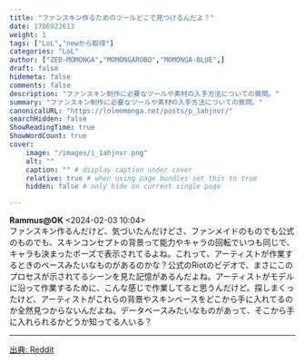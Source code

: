 ```yaml
---
title: "ファンスキン作るためのツールどこで見つけるんだよ？"
date: 1706922613
weight: 1
tags: ["LoL","newから取得"]
categories: "LoL"
author: ["ZED-MOMONGA","MOMONGAROBO","MOMONGA-BLUE",]
draft: false
hidemeta: false 
comments: false
description: "ファンスキン制作に必要なツールや素材の入手方法についての質問。"
summary: "ファンスキン制作に必要なツールや素材の入手方法についての質問。"
canonicalURL: "https://lolmomonga.net/posts/p_1ahjnvr/"
searchHidden: false
ShowReadingTime: true
ShowWordCount: true
cover:
    image: "/images/i_1ahjnvr.png"
    alt: ""
    caption: "" # display caption under cover
    relative: true # when using page bundles set this to true
    hidden: false # only hide on current single page

---
```

**Rammus@OK** <2024-02-03 10:04>  
ファンスキン作るんだけど、気づいたんだけどさ、ファンメイドのものでも公式のものでも、スキンコンセプトの背景って能力やキャラの回転でいつも同じで、キャラも決まったポーズで表示されてるよね。これって、アーティストが作業するときのベースみたいなものがあるのかな？公式のRiotのビデオで、まさにこのプロセスが示されてるシーンを見た記憶があるんだよね。アーティストがモデルに沿って作業するために、こんな感じで作業してると思うんだけど。探しまくったけど、アーティストがこれらの背景やスキンベースをどこから手に入れてるのか全然見つからないんだよね。データベースみたいなものがあって、そこから手に入れられるかどうか知ってる人いる？  

---




[出典: Reddit](https://www.reddit.com//r/leagueoflegends/comments/1ahjnvr/where_can_i_find_the_tools_i_need_to_create_fan/)
